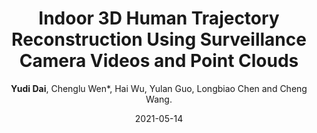---
layout: single
permalink: /publication/2021-05-23-tcsvt/
title: "Indoor 3D Human Trajectory Reconstruction Using Surveillance Camera Videos and Point Clouds"
# excerpt: "Project HSC4D"
date: 2021-05-14
author_profile: false
collection: publications
venue: IEEE TCSVT
journal: IEEE Transactions on Circuits and Systems for Video Technology
author: "<strong>Yudi Dai</strong>, Chenglu Wen*, Hai Wu, Yulan Guo, Longbiao Chen and Cheng Wang."
paper: "https://ieeexplore.ieee.org/document/9433501"
# project: "/publication/2021-05-23-tcsvt/"
videopath: "/images/tcsvt.mp4"

header:
  overlay_color: $gray  
  # overlay_filter: rgba(0, 0, 0, 0.3)
  # overlay_image: /images/overview.png
  image_description: "A description of the image"

redirect_from: 
  - "/publication/2021-05-23-tcsvt.html"
#   - "/hsc4d/"
#   - "/hsc4d.html"
---